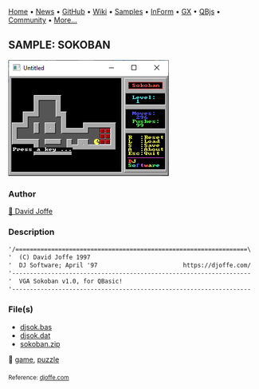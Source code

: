 [Home](https://qb64.com) • [News](../../news.md) • [GitHub](https://github.com/QB64Official/qb64) • [Wiki](wiki.md) • [Samples](../../samples.md) • [InForm](../../inform.md) • [GX](../../gx.md) • [QBjs](../../qbjs.md) • [Community](../../community.md) • [More...](../../more.md)

## SAMPLE: SOKOBAN

![screenshot.png](img/screenshot.png)

### Author

[🐝 David Joffe](../david-joffe.md) 

### Description

```text
'/=================================================================\
'  (C) David Joffe 1997
'  DJ Software; April '97                        https://djoffe.com/
'-------------------------------------------------------------------
'  VGA Sokoban v1.0, for QBasic!
'-------------------------------------------------------------------
```

### File(s)

* [djsok.bas](src/djsok.bas)
* [djsok.dat](src/djsok.dat)
* [sokoban.zip](src/sokoban.zip)

🔗 [game](../game.md), [puzzle](../puzzle.md)


<sub>Reference: [djoffe.com](https://djoffe.com/) </sub>
